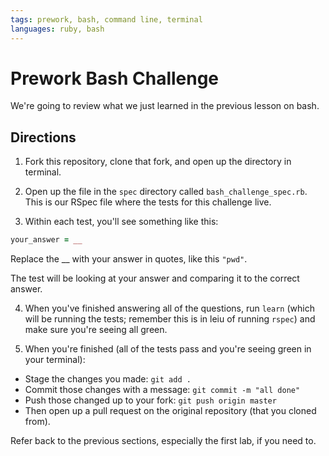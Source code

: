 ```yaml
---
tags: prework, bash, command line, terminal
languages: ruby, bash
---
```


# Prework Bash Challenge

We're going to review what we just learned in the previous lesson on bash.

## Directions

1. Fork this repository, clone that fork, and open up the directory in terminal.

2. Open up the file in the `spec` directory called `bash_challenge_spec.rb`. This is our RSpec file where the tests for this challenge live.

3. Within each test, you'll see something like this:

```ruby
your_answer = __
```

Replace the __ with your answer in quotes, like this `"pwd"`.

The test will be looking at your answer and comparing it to the correct answer.

4. When you've finished answering all of the questions, run `learn` (which will be running the tests; remember this is in leiu of running `rspec`) and make sure you're seeing all green.

5. When you're finished (all of the tests pass and you're seeing green in your terminal):
* Stage the changes you made: `git add .`
* Commit those changes with a message: `git commit -m "all done"`
* Push those changed up to your fork: `git push origin master`
* Then open up a pull request on the original repository (that you cloned from).

Refer back to the previous sections, especially the first lab, if you need to.
